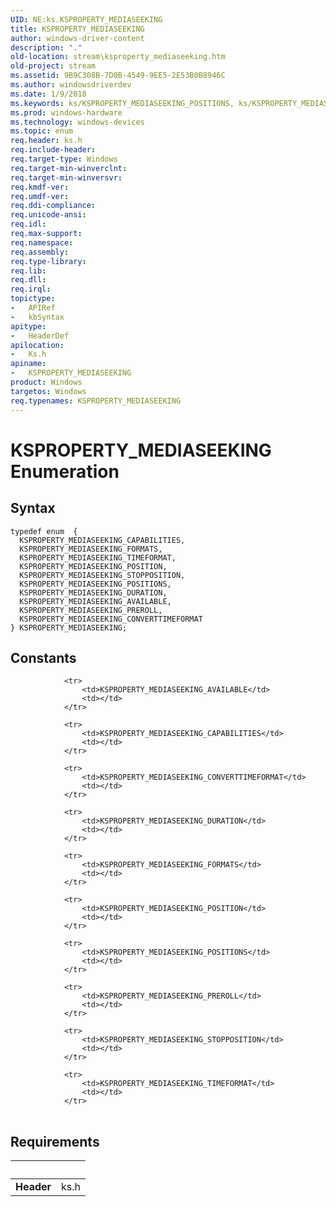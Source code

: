 ```yaml
---
UID: NE:ks.KSPROPERTY_MEDIASEEKING
title: KSPROPERTY_MEDIASEEKING
author: windows-driver-content
description: "."
old-location: stream\ksproperty_mediaseeking.htm
old-project: stream
ms.assetid: 9B9C308B-7D0B-4549-9EE5-2E53B0B8946C
ms.author: windowsdriverdev
ms.date: 1/9/2018
ms.keywords: ks/KSPROPERTY_MEDIASEEKING_POSITIONS, ks/KSPROPERTY_MEDIASEEKING_CONVERTTIMEFORMAT, ks/KSPROPERTY_MEDIASEEKING_FORMATS, ks/KSPROPERTY_MEDIASEEKING_DURATION, ks/KSPROPERTY_MEDIASEEKING_TIMEFORMAT, KSPROPERTY_MEDIASEEKING, KSPROPERTY_MEDIASEEKING_AVAILABLE, KSPROPERTY_MEDIASEEKING_POSITIONS, ks/KSPROPERTY_MEDIASEEKING, stream.ksproperty_mediaseeking, ks/KSPROPERTY_MEDIASEEKING_AVAILABLE, KSPROPERTY_MEDIASEEKING_CONVERTTIMEFORMAT, KSPROPERTY_MEDIASEEKING_FORMATS, ks/KSPROPERTY_MEDIASEEKING_PREROLL, KSPROPERTY_MEDIASEEKING_CAPABILITIES, KSPROPERTY_MEDIASEEKING_STOPPOSITION, ks/KSPROPERTY_MEDIASEEKING_POSITION, KSPROPERTY_MEDIASEEKING_PREROLL, ks/KSPROPERTY_MEDIASEEKING_CAPABILITIES, KSPROPERTY_MEDIASEEKING_DURATION, ks/KSPROPERTY_MEDIASEEKING_STOPPOSITION, KSPROPERTY_MEDIASEEKING_POSITION, KSPROPERTY_MEDIASEEKING enumeration [Streaming Media Devices], KSPROPERTY_MEDIASEEKING_TIMEFORMAT
ms.prod: windows-hardware
ms.technology: windows-devices
ms.topic: enum
req.header: ks.h
req.include-header: 
req.target-type: Windows
req.target-min-winverclnt: 
req.target-min-winversvr: 
req.kmdf-ver: 
req.umdf-ver: 
req.ddi-compliance: 
req.unicode-ansi: 
req.idl: 
req.max-support: 
req.namespace: 
req.assembly: 
req.type-library: 
req.lib: 
req.dll: 
req.irql: 
topictype:
-	APIRef
-	kbSyntax
apitype:
-	HeaderDef
apilocation:
-	Ks.h
apiname:
-	KSPROPERTY_MEDIASEEKING
product: Windows
targetos: Windows
req.typenames: KSPROPERTY_MEDIASEEKING
---
```


# KSPROPERTY_MEDIASEEKING Enumeration


## Syntax
````
typedef enum  { 
  KSPROPERTY_MEDIASEEKING_CAPABILITIES,
  KSPROPERTY_MEDIASEEKING_FORMATS,
  KSPROPERTY_MEDIASEEKING_TIMEFORMAT,
  KSPROPERTY_MEDIASEEKING_POSITION,
  KSPROPERTY_MEDIASEEKING_STOPPOSITION,
  KSPROPERTY_MEDIASEEKING_POSITIONS,
  KSPROPERTY_MEDIASEEKING_DURATION,
  KSPROPERTY_MEDIASEEKING_AVAILABLE,
  KSPROPERTY_MEDIASEEKING_PREROLL,
  KSPROPERTY_MEDIASEEKING_CONVERTTIMEFORMAT
} KSPROPERTY_MEDIASEEKING;
````

## Constants

<table>
            
                <tr>
                    <td>KSPROPERTY_MEDIASEEKING_AVAILABLE</td>
                    <td></td>
                </tr>
            
                <tr>
                    <td>KSPROPERTY_MEDIASEEKING_CAPABILITIES</td>
                    <td></td>
                </tr>
            
                <tr>
                    <td>KSPROPERTY_MEDIASEEKING_CONVERTTIMEFORMAT</td>
                    <td></td>
                </tr>
            
                <tr>
                    <td>KSPROPERTY_MEDIASEEKING_DURATION</td>
                    <td></td>
                </tr>
            
                <tr>
                    <td>KSPROPERTY_MEDIASEEKING_FORMATS</td>
                    <td></td>
                </tr>
            
                <tr>
                    <td>KSPROPERTY_MEDIASEEKING_POSITION</td>
                    <td></td>
                </tr>
            
                <tr>
                    <td>KSPROPERTY_MEDIASEEKING_POSITIONS</td>
                    <td></td>
                </tr>
            
                <tr>
                    <td>KSPROPERTY_MEDIASEEKING_PREROLL</td>
                    <td></td>
                </tr>
            
                <tr>
                    <td>KSPROPERTY_MEDIASEEKING_STOPPOSITION</td>
                    <td></td>
                </tr>
            
                <tr>
                    <td>KSPROPERTY_MEDIASEEKING_TIMEFORMAT</td>
                    <td></td>
                </tr>
</table>


## Requirements
| &nbsp; | &nbsp; |
| ---- |:---- |
| **Header** | ks.h |